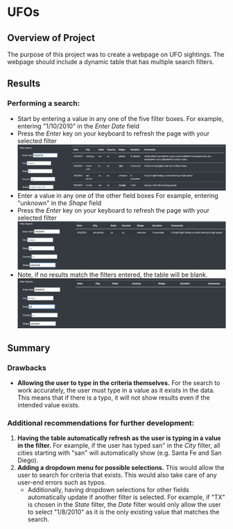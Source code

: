 # UFOs

## Overview of Project

The purpose of this project was to create a webpage on UFO sightings. The webpage should include a dynamic table that has multiple search filters.

## Results

### Performing a search:
- Start by entering a value in any one of the five filter boxes. For example, entering "1/10/2010" in the <i>Enter Date</i> field
- Press the <i>Enter</i> key on your keyboard to refresh the page with your selected filter <img src="static/images/first_filter.png">
- Enter a value in any one of the other field boxes For example, entering "unknown" in the <i>Shape</i> field
- Press the <i>Enter</i> key on your keyboard to refresh the page with your selected filter <img src="static/images/second_filter.png">
- Note, if no results match the filters entered, the table will be blank. <img src="static/images/blank_result.png">

## Summary

### Drawbacks
- **Allowing the user to type in the criteria themselves.** For the search to work accurately, the user must type in a value as it exists in the data. This means that if there is a typo, it will not show results even if the intended value exists.

### Additional recommendations for further development:
1. **Having the table automatically refresh as the user is typing in a value in the filter.** For example, if the user has typed san" in the <i>City</i> filter, all cities starting with "san" will automatically show (e.g. Santa Fe and San Diego).
2. **Adding a dropdown menu for possible selections.** This would allow the user to search for criteria that exists. This would also take care of any user-end errors such as typos.
    - Additionally, having dropdown selections for other fields automatically update if another filter is selected. For example, if "TX" is chosen in the <i>State</i> filter, the <i>Date</i> filter would only allow the user to select "1/8/2010" as it is the only existing value that matches the search.